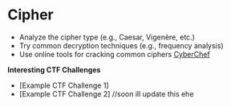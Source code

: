 # Cipher

- Analyze the cipher type (e.g., Caesar, Vigenère, etc.)
- Try common decryption techniques (e.g., frequency analysis)
- Use online tools for cracking common ciphers [CyberChef](https://gchq.github.io/CyberChef/)

**Interesting CTF Challenges**

- [Example CTF Challenge 1]
- [Example CTF Challenge 2]
  //soon ill update this ehe

